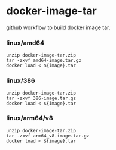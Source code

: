 # docker-image-tar

github workflow to build docker image tar.

### linux/amd64

```shell
unzip docker-image-tar.zip
tar -zxvf amd64-image.tar.gz
docker load < ${image}.tar 
```

### linux/386

```shell
unzip docker-image-tar.zip
tar -zxvf 386-image.tar.gz
docker load < ${image}.tar 
```

### linux/arm64/v8

```shell
unzip docker-image-tar.zip
tar -zxvf arm64_v8-image.tar.gz
docker load < ${image}.tar 
```
